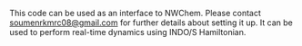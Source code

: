 This code can be used as an interface to NWChem. Please contact soumenrkmrc08@gmail.com for further details about setting it up. It can be used to perform real-time dynamics using INDO/S Hamiltonian.

